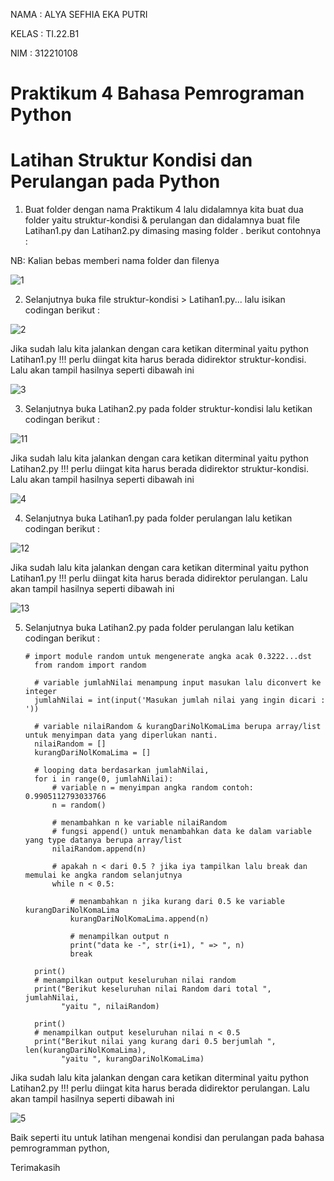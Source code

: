 NAMA  : ALYA SEFHIA EKA PUTRI

KELAS : TI.22.B1

NIM   : 312210108

# Praktikum 4 Bahasa Pemrograman Python

# Latihan Struktur Kondisi dan Perulangan pada Python
1. Buat folder dengan nama Praktikum 4 lalu didalamnya kita buat dua folder yaitu struktur-kondisi & perulangan dan didalamnya buat file Latihan1.py dan Latihan2.py dimasing masing folder . berikut contohnya :

NB: Kalian bebas memberi nama folder dan filenya

![1](https://user-images.githubusercontent.com/115520278/199703936-2120656b-696f-47b8-8a4d-27b773aa7065.PNG)

2. Selanjutnya buka file struktur-kondisi > Latihan1.py... lalu isikan codingan berikut :

![2](https://user-images.githubusercontent.com/115520278/199704279-1a53f770-010f-4529-a9fa-855d42e771c6.PNG)

Jika sudah lalu kita jalankan dengan cara ketikan diterminal yaitu python Latihan1.py !!! perlu diingat kita harus berada didirektor struktur-kondisi. Lalu akan tampil hasilnya seperti dibawah ini

![3](https://user-images.githubusercontent.com/115520278/199704663-5c883aad-0eed-48de-b80b-0326db81bad0.PNG)

3. Selanjutnya buka Latihan2.py pada folder struktur-kondisi lalu ketikan codingan berikut :

![11](https://user-images.githubusercontent.com/115520278/199705435-b40cb2d2-c095-4feb-b740-17fcd576b8a4.PNG)

Jika sudah lalu kita jalankan dengan cara ketikan diterminal yaitu python Latihan2.py !!! perlu diingat kita harus berada didirektor struktur-kondisi. Lalu akan tampil hasilnya seperti dibawah ini

![4](https://user-images.githubusercontent.com/115520278/199705570-87fd713f-bbc3-4ea7-8c9b-3f20e60251b9.PNG)

4. Selanjutnya buka Latihan1.py pada folder perulangan lalu ketikan codingan berikut :

![12](https://user-images.githubusercontent.com/115520278/199705850-126c71d2-8ee4-4a32-8b9b-3302f489e46c.PNG)

Jika sudah lalu kita jalankan dengan cara ketikan diterminal yaitu python Latihan1.py !!! perlu diingat kita harus berada didirektor perulangan. Lalu akan tampil hasilnya seperti dibawah ini

![13](https://user-images.githubusercontent.com/115520278/199706112-44e41684-060e-4654-9263-479d5b474c01.PNG)

5. Selanjutnya buka Latihan2.py pada folder perulangan lalu ketikan codingan berikut :

       # import module random untuk mengenerate angka acak 0.3222...dst
         from random import random

         # variable jumlahNilai menampung input masukan lalu diconvert ke integer
         jumlahNilai = int(input('Masukan jumlah nilai yang ingin dicari : '))

         # variable nilaiRandom & kurangDariNolKomaLima berupa array/list untuk menyimpan data yang diperlukan nanti.
         nilaiRandom = []
         kurangDariNolKomaLima = []

         # looping data berdasarkan jumlahNilai,
         for i in range(0, jumlahNilai):
             # variable n = menyimpan angka random contoh: 0.9905112793033766
             n = random()

             # menambahkan n ke variable nilaiRandom
             # fungsi append() untuk menambahkan data ke dalam variable yang type datanya berupa array/list
             nilaiRandom.append(n)

             # apakah n < dari 0.5 ? jika iya tampilkan lalu break dan memulai ke angka random selanjutnya
             while n < 0.5:

                 # menambahkan n jika kurang dari 0.5 ke variable kurangDariNolKomaLima
                 kurangDariNolKomaLima.append(n)

                 # menampilkan output n
                 print("data ke -", str(i+1), " => ", n)
                 break

         print()
         # menampilkan output keseluruhan nilai random
         print("Berikut keseluruhan nilai Random dari total ", jumlahNilai,
               "yaitu ", nilaiRandom)

         print()
         # menampilkan output keseluruhan nilai n < 0.5
         print("Berikut nilai yang kurang dari 0.5 berjumlah ", len(kurangDariNolKomaLima),
               "yaitu ", kurangDariNolKomaLima)
         
Jika sudah lalu kita jalankan dengan cara ketikan diterminal yaitu python Latihan2.py !!! perlu diingat kita harus berada didirektor perulangan. Lalu akan tampil hasilnya seperti dibawah ini

![5](https://user-images.githubusercontent.com/115520278/199706539-8a7601b3-b98d-491b-97ba-fc3ca74322fc.PNG)

Baik seperti itu untuk latihan mengenai kondisi dan perulangan pada bahasa pemrogramman python,

Terimakasih
